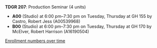 **TDGR 207**: Production Seminar (4 units)

- **A00** (Studio) at 6:00 pm–7:30 pm on Tuesday, Thursday at GH 155 by Castro, Robert Jess (A00539968)
- **B00** (Studio) at 6:00 pm–7:30 pm on Tuesday, Thursday at GH 170 by McElver, Robert Harrison (A16190504)

[Enrollment numbers over time](./TDGR207.tsv)
